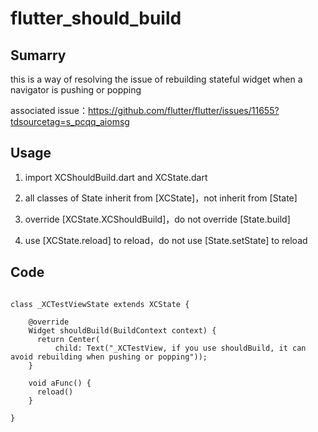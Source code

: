 # flutter_should_build

## Sumarry

this is a way of resolving the issue of rebuilding stateful widget when a navigator is pushing or popping

associated issue：https://github.com/flutter/flutter/issues/11655?tdsourcetag=s_pcqq_aiomsg

## Usage

1. import XCShouldBuild.dart and XCState.dart

2.  all classes of State inherit from [XCState]，not inherit from [State]

3. override [XCState.XCShouldBuild]，do not override [State.build]

4. use [XCState.reload] to reload，do not use [State.setState] to reload

## Code

```

class _XCTestViewState extends XCState {

    @override
    Widget shouldBuild(BuildContext context) {
      return Center(
          child: Text("_XCTestView, if you use shouldBuild, it can avoid rebuilding when pushing or popping"));
    }
    
    void aFunc() {
      reload()
    }

}

```


